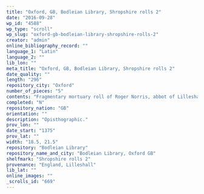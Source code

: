 ```yaml
---
title: "Oxford, GB, Bodleian Library, Shropshire rolls 2"
date: "2016-09-28"
wp_id: "4588"
wp_type: "scroll"
wp_slug: "oxford-gb-bodleian-library-shropshire-rolls-2"
creator: "admin"
online_bibliography_record: ""
language_1: "Latin"
language_2: ""
lib_lon: ""
meta_title: "Oxford, GB, Bodleian Library, Shropshire rolls 2"
date_quality: ""
length: "296"
repository_city: "Oxford"
number_of_pieces: "5"
contents: "Fragmentary mortuary roll of Roger Norris, abbot of Lilleshall."
completed: "N"
repository_nation: "GB"
orientation: ""
description: "Opisthographic."
prov_lon: ""
date_start: "1375"
prov_lat: ""
width: "18.5, 21.5"
repository: "Bodleian Library"
repository_name_and_city: "Bodleian Library, Oxford GB"
shelfmark: "Shropshire rolls 2"
provenance: "England, Lilleshall"
lib_lat: ""
online_images: ""
_scrolls_id: "669"
---
```



